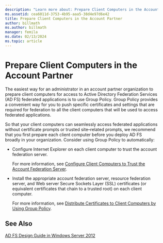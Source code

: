 ```yaml
---
description: "Learn more about: Prepare Client Computers in the Account Partner"
ms.assetid: cea6011d-3753-4b95-aaa5-38d4e97d6e42
title: Prepare Client Computers in the Account Partner
author: billmath
ms.author: billmath
manager: femila
ms.date: 02/13/2024
ms.topic: article
---
```


# Prepare Client Computers in the Account Partner

The easiest way for an administrator in an account partner organization to prepare client computers for access to Active Directory Federation Services \(AD FS\) federated applications is to use Group Policy. Group Policy provides a convenient way for you to push specific certificates and settings that are required for federation to all the client computers that will be used to access federated applications.

So that your client computers can seamlessly access federated applications without certificate prompts or trusted site–related prompts, we recommend that you first prepare each client computer before you deploy AD FS broadly in your organization. Consider using Group Policy to automatically:

-   Configure Internet Explorer on each client computer to trust the account federation server.

    For more information, see [Configure Client Computers to Trust the Account Federation Server](../../ad-fs/deployment/Configure-Client-Computers-to-Trust-the-Account-Federation-Server.md).

-   Install the appropriate account federation server, resource federation server, and Web server Secure Sockets Layer \(SSL\) certificates \(or equivalent certificates that chain to a trusted root\) on each client computer.

    For more information, see [Distribute Certificates to Client Computers by Using Group Policy](../../ad-fs/deployment/Distribute-Certificates-to-Client-Computers-by-Using-Group-Policy.md).


## See Also
[AD FS Design Guide in Windows Server 2012](AD-FS-Design-Guide-in-Windows-Server-2012.md)
